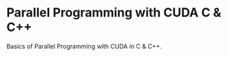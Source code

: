 # Parallel Programming with CUDA C &amp; C++

Basics of Parallel Programming with CUDA in C &amp; C++.
